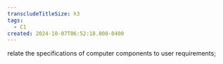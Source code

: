 ```yaml
---
transcludeTitleSize: h3
tags:
  - C1
created: 2024-10-07T06:52:18.000-0400
---
```

relate the specifications of computer components to user requirements;